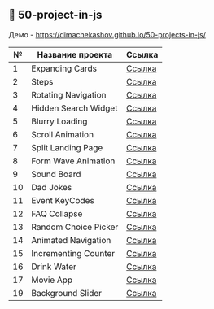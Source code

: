 ## :ledger: 50-project-in-js

Демо - https://dimachekashov.github.io/50-projects-in-js/

| №   | Название проекта     | Ссылка                                                                                        |
| --- | -------------------- | --------------------------------------------------------------------------------------------- |
| 1   | Expanding Cards      | [Ссылка](https://dimachekashov.github.io/50-projects-in-js/ExpandingCards-1/index.html)       |
| 2   | Steps                | [Ссылка](https://dimachekashov.github.io/50-projects-in-js/Steps-2/index.html)                |
| 3   | Rotating Navigation  | [Ссылка](https://dimachekashov.github.io/50-projects-in-js/RotatingNavigation-3/index.html)   |
| 4   | Hidden Search Widget | [Ссылка](https://dimachekashov.github.io/50-projects-in-js/HiddenSearchWidget-4/index.html)   |
| 5   | Blurry Loading       | [Ссылка](https://dimachekashov.github.io/50-projects-in-js/BlurryLoading-5/index.html)        |
| 6   | Scroll Animation     | [Ссылка](https://dimachekashov.github.io/50-projects-in-js/ScrollAnimation-6/index.html)      |
| 7   | Split Landing Page   | [Ссылка](https://dimachekashov.github.io/50-projects-in-js/SplitLandingPage-7/index.html)     |
| 8   | Form Wave Animation  | [Ссылка](https://dimachekashov.github.io/50-projects-in-js/FormWaveAnimation-8/index.html)    |
| 9   | Sound Board          | [Ссылка](https://dimachekashov.github.io/50-projects-in-js/SoundBoard-9/index.html)           |
| 10  | Dad Jokes            | [Ссылка](https://dimachekashov.github.io/50-projects-in-js/DadJokes-10/index.html)            |
| 11  | Event KeyCodes       | [Ссылка](https://dimachekashov.github.io/50-projects-in-js/EventKeyCodes-11/index.html)       |
| 12  | FAQ Collapse         | [Ссылка](https://dimachekashov.github.io/50-projects-in-js/FAQCollapse-12/index.html)         |
| 13  | Random Choice Picker | [Ссылка](https://dimachekashov.github.io/50-projects-in-js/RandomChoicePicker-13/index.html)  |
| 14  | Animated Navigation  | [Ссылка](https://dimachekashov.github.io/50-projects-in-js/AnimatedNavigation-14/index.html)  |
| 15  | Incrementing Counter | [Ссылка](https://dimachekashov.github.io/50-projects-in-js/IncrementingCounter-15/index.html) |
| 16  | Drink Water          | [Ссылка](https://dimachekashov.github.io/50-projects-in-js/DrinkWater-16/index.html)          |
| 17  | Movie App            | [Ссылка](https://dimachekashov.github.io/50-projects-in-js/MovieApp-17/index.html)            |
| 19  | Background Slider    | [Ссылка](https://dimachekashov.github.io/50-projects-in-js/BackgroundSlider-18/index.html)    |
